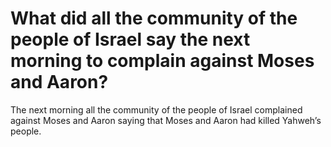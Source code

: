 # What did all the community of the people of Israel say the next morning to complain against Moses and Aaron?

The next morning all the community of the people of Israel complained against Moses and Aaron saying that Moses and Aaron had killed Yahweh’s people.
